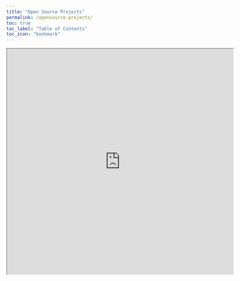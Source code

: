 ```yaml
---
title: "Open Source Projects"
permalink: /opensource-projects/
toc: true
toc_label: "Table of Contents"
toc_icon: "bookmark"
---
```


<iframe src="https://github.com/sqali" width="600" height="600"></iframe>

